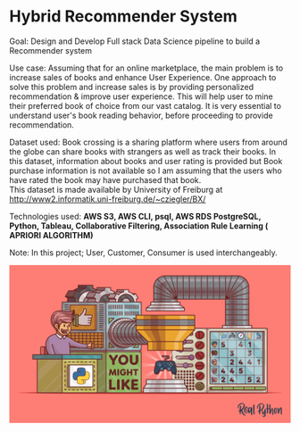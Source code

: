 <h1>Hybrid Recommender System</h1>

Goal: Design and Develop Full stack Data Science pipeline to build a Recommender system 

Use case: Assuming that for an online marketplace, the main problem is to increase sales of books and enhance User Experience. One approach to solve this problem and increase sales is by providing personalized recommendation & improve user experience. This will help user to mine their preferred book of choice from our vast catalog. 
It is very essential to understand user's book reading behavior, before proceeding to provide recommendation.

Dataset used: 
Book crossing is a sharing platform where users from around the globe can share books with strangers as well as track their books.
In this dataset, information about books and user rating is provided but Book purchase information is not available so I am assuming that the users who have rated the book may have purchased that book. <br>
This dataset is made available by University of Freiburg at http://www2.informatik.uni-freiburg.de/~cziegler/BX/

Technologies used:
<b> AWS S3, AWS CLI, psql, AWS RDS PostgreSQL, Python, Tableau, Collaborative Filtering, Association Rule Learning ( APRIORI ALGORITHM) </b>

Note: In this project; User, Customer, Consumer is used interchangeably.

<img src="https://github.com/SushmitaJadhav23/Book_Recommendation_System/blob/master/logo.png?raw=true">
